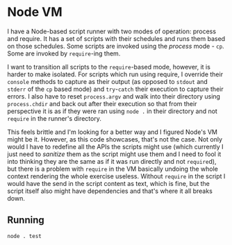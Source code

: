 # Node VM

I have a Node-based script runner with two modes of operation: process and
require. It has a set of scripts with their schedules and runs them based on
those schedules. Some scripts are invoked using the *process* mode - `cp`. Some
are invoked by `require`-ing them.

I want to transition all scripts to the `require`-based mode, however, it is
harder to make isolated. For scripts which run using require, I override their
`console` methods to capture as their output (as opposed to `stdout` and `stderr`
of the `cp` based mode) and `try`-`catch` their execution to capture their
errors. I also have to reset `process.argv` and walk into their directory using
`process.chdir` and back out after their execution so that from their perspective
it is as if they were ran using `node .` in their directory and not `require` in
the runner's directory.

This feels brittle and I'm looking for a better way and I figured Node's VM
might be it. However, as this code showcases, that's not the case. Not only
would I have to redefine all the APIs the scripts might use (which currently I
just need to _sanitize_ them as the script might use them and I need to fool it
into thinking they are the same as if it was run directly and not `require`d),
but there is a problem with `require` in the VM basically undoing the whole
context rendering the whole exercise useless. Without `require` in the script
I would have the send in the script content as text, which is fine, but the
script itself also might have dependencies and that's where it all breaks down.

## Running

`node . test`
